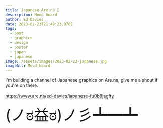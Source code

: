 ```yaml
---
title: Japanese Are.na 🔗
description: Mood board
author: Ed Davies
date: 2023-02-23T21:49:23.978Z
tags:
  - post
  - graphics
  - design
  - poster
  - japan
  - japanese
image: /assets/images/2023-02-23-japanese.jpg
imageAlt: Mood board
---
```

I﻿'m building a channel of Japanese graphics on Are.na, give me a shout if you're on there.\
\
<a href="https://www.are.na/ed-davies/japanese-fu0b8jagfty" target="_blank">https://www.are.na/ed-davies/japanese-fu0b8jagfty</a>

<font size="7">(ノಠ益ಠ)ノ彡┻━┻</font>